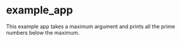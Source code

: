 # example_app

This example app takes a maximum argument and prints all the prime numbers below the maximum.
